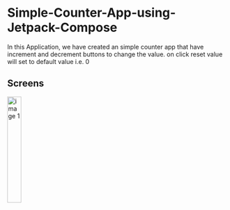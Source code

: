 ﻿# Simple-Counter-App-using-Jetpack-Compose

In this Application, we have created an simple counter app that have increment and decrement buttons to change the value. on click reset value will set to default value i.e. 0

## Screens
<img src="https://github.com/user-attachments/assets/00ac41f8-cbdb-4b06-9d82-739250c9eb19" alt="image 1" width="25%" />

